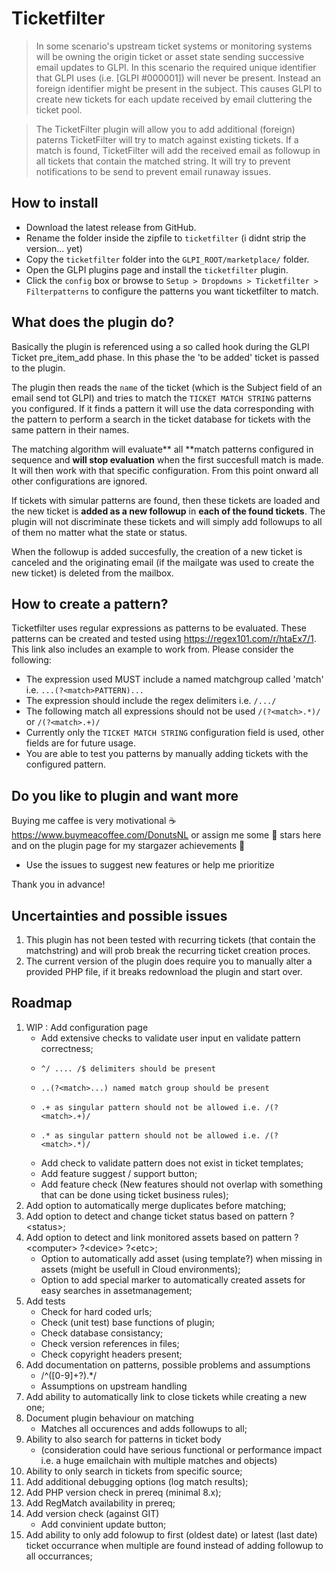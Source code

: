 #  Ticketfilter

> In some scenario's upstream ticket systems or monitoring systems will be owning the origin ticket or asset state sending successive email updates to GLPI. In this scenario the required unique identifier that GLPI uses (i.e. [GLPI #000001]) will never be present. Instead an foreign identifier might be present in the subject. This causes GLPI to create new tickets for each update received by email cluttering the ticket pool. 

> The TicketFilter plugin will allow you to add additional (foreign) paterns TicketFilter will try to match against existing tickets. If a match is found, TicketFilter will add the received email as followup in all tickets that contain the matched string. It will try to prevent notifications to be send to prevent email runaway issues.

## How to install


- Download the latest release from GitHub.
- Rename the folder inside the zipfile to `ticketfilter` (i didnt strip the version... yet)
- Copy the `ticketfilter` folder into the `GLPI_ROOT/marketplace/` folder.
- Open the GLPI plugins page and install the `ticketfilter` plugin.
- Click the `config` box or browse to `Setup > Dropdowns > Ticketfilter > Filterpatterns` to configure the patterns you want ticketfilter to match.

## What does the plugin do?

Basically the plugin is referenced using a so called hook during the GLPI Ticket pre_item_add phase. In this phase the 'to be added' ticket is passed to the plugin. 

The plugin then reads the `name` of the ticket (which is the Subject field of an email send tot GLPI) and tries to match the `TICKET MATCH STRING` patterns you configured. If it finds a pattern it will use the data corresponding with the pattern to perform a search in the ticket database for tickets with the same pattern in their names.

The matching algorithm will evaluate** all **match patterns configured in sequence and **will stop evaluation** when the first succesfull match is made. It will then work with that specific configuration. From this point onward all other configurations are ignored.

If tickets with simular patterns are found, then these tickets are loaded and the new ticket is **added as a new followup** in **each of the found tickets**. The plugin will not discriminate these tickets and will simply add followups to all of them no matter what the state or status. 

When the followup is added succesfully, the creation of a new ticket is canceled and the originating email (if the mailgate was used to create the new ticket) is deleted from the mailbox.

## How to create a pattern?

Ticketfilter uses regular expressions as patterns to be evaluated. These patterns can be created and tested using https://regex101.com/r/htaEx7/1. This link also includes an example to work from. Please consider the following:

* The expression used MUST include a named matchgroup called 'match' i.e. `...(?<match>PATTERN)...`
* The expression should include the regex delimiters i.e. `/.../`
* The following match all expressions should not be used `/(?<match>.*)/` or `/(?<match>.+)/`
* Currently only the `TICKET MATCH STRING` configuration field is used, other fields are for future usage.
* You are able to test you patterns by manually adding tickets with the configured pattern. 

## Do you like to plugin and want more

Buying me caffee is very motivational ☕
https://www.buymeacoffee.com/DonutsNL
or assign me some 💫 stars here and on the plugin page for my stargazer achievements 💪

* Use the issues to suggest new features or help me prioritize

Thank you in advance! 

## Uncertainties and possible issues
1.  This plugin has not been tested with recurring tickets (that contain the matchstring) and will prob break the recurring ticket creation proces.
2.  The current version of the plugin does require you to manually alter a provided PHP file, if it breaks redownload the plugin and start over.

## Roadmap
1. WIP : Add configuration page
    - Add extensive checks to validate user input en validate pattern correctness;
    -     ^/ .... /$ delimiters should be present
    -     ..(?<match>...) named match group should be present
    -     .+ as singular pattern should not be allowed i.e. /(?<match>.+)/
    -     .* as singular pattern should not be allowed i.e. /(?<match>.*)/  
    - Add check to validate pattern does not exist in ticket templates;
    - Add feature suggest / support button;
    - Add feature check (New features should not overlap with something that can be done using ticket business rules);
3. Add option to automatically merge duplicates before matching;
4. Add option to detect and change ticket status based on pattern ?&lt;status>;
5. Add option to detect and link monitored assets based on pattern ?&lt;computer> ?&lt;device> ?&lt;etc>;
    - Option to automatically add asset (using template?) when missing in assets (might be usefull in Cloud environments);
    - Option to add special marker to automatically created assets for easy searches in assetmanagement;
6. Add tests
    - Check for hard coded urls;
    - Check (unit test) base functions of plugin;
    - Check database consistancy;
    - Check version references in files;
    - Check copyright headers present;
7. Add documentation on patterns, possible problems and assumptions
    - /^([0-9]+?).*/
    - Assumptions on upstream handling
8. Add ability to automatically link to close tickets while creating a new one;
9. Document plugin behaviour on matching
    - Matches all occurences and adds followups to all;
10. Ability to also search for patterns in ticket body 
    - (consideration could have serious functional or performance impact i.e. a huge emailchain with multiple matches and objects)
11. Ability to only search in tickets from specific source;
12. Add additional debugging options (log match results);
13. Add PHP version check in prereq (minimal 8.x);
14. Add RegMatch availability in prereq;
15. Add version check (against GIT)
    - Add convinient update button;
16. Add ability to only add folowup to first (oldest date) or latest (last date) ticket occurrance when multiple are found instead of adding followup to all occurrances;

